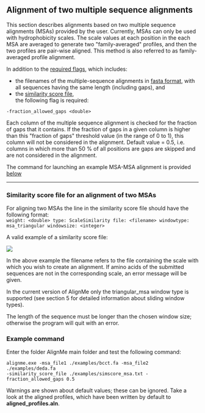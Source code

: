 ## Alignment of two multiple sequence alignments 

This section describes alignments based on two multiple sequence
alignments (MSAs) provided by the user. Currently, MSAs can only be used
with hydrophobicity scales. The scale values at each position in the each MSA are averaged to generate two "family-averaged" profiles, and then the two profiles are pair-wise aligned. This method is
also referred to as family-averaged profile alignment.

In addition to the [required flags](./Running.md#required-inputs), which includes:  
- the filenames of the multiple-sequence alignments in [fasta format](Formats.md), with all sequences having the same length (including gaps), and  
- the [similarity score file](#Similarity-score-file-for-an-alignment-of-two-MSAs),   
the following flag is required:

`-fraction_allowed_gaps <double>`

Each column of the multiple sequence alignment is checked for the
fraction of gaps that it contains. If the fraction of gaps in a given
column is higher than this "fraction of gaps" threshold value (in the range of 0 to 1), this
column will not be considered in the alignment. Default value = 0.5,
i.e. columns in which more than 50 % of all positions are gaps are
skipped and are not considered in the alignment.

The command for launching an example MSA-MSA alignment is provided [below](#Example-command)

---

### Similarity score file for an alignment of two MSAs

For aligning two MSAs the line in the similarity score file should have the following format:  
`weight: <double> type: ScaleSimilarity file: <filename> windowtype: msa_triangular windowsize: <integer>`

A valid example of a similarity score file:

![](media/image8.png)

In the above example the filename refers to the file containing the
scale with which you wish to create an alignment. If amino acids of the
submitted sequences are not in the corresponding scale, an error message
will be given.

In the current version of AlignMe only the triangular_msa window type
is supported (see section 5 for detailed information about sliding
window types).

The length of the sequence must be longer than the chosen window size;
otherwise the program will quit with an error.

### Example command

Enter the folder AlignMe main folder and test the following command:

```
alignme.exe -msa_file1 ./examples/bcct.fa -msa_file2 ./examples/deda.fa 
-similarity_score_file ./examples/simscore_msa.txt -fraction_allowed_gaps 0.5
```

Warnings are shown about default values; these can be ignored. Take a
look at the aligned profiles, which have been written by default to
**aligned_profiles.aln**.
